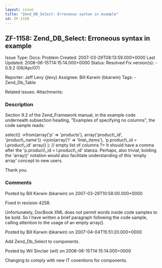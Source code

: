 ```yaml
---
layout: issue
title: "Zend_DB_Select: Erroneous syntax in example"
id: ZF-1158
---
```


ZF-1158: Zend\_DB\_Select: Erroneous syntax in example
------------------------------------------------------

 Issue Type: Docs: Problem Created: 2007-03-29T08:13:59.000+0000 Last Updated: 2008-06-15T14:15:14.000+0000 Status: Resolved Fix version(s): - 0.9.2 (06/Apr/07)
 
 Reporter:  Jeff Levy (jlevy)  Assignee:  Bill Karwin (bkarwin)  Tags: - Zend\_Db\_Table
 
 Related issues: 
 Attachments: 
### Description

Section 9.2 of the Zend\_Framework manual, in the example code underneath subsection heading, "Examples of specifying no columns", the code sample reads:

 <?php // Build this query: // SELECT p."product\_id", p."product\_name" // FROM "products" AS p JOIN "line\_items" AS l // ON p.product\_id = l.product\_id $select = $db->select() ->from(array('p' => 'products'), array('product\_id', 'product\_name')) ->join(array('l' => 'line\_items'), 'p.product\_id = l.product\_id' array() ); // empty list of columns ?> It should have a comma after the 'p.product\_id = l.product\_id' stanza. Perhaps, also trivial, bolding the 'array()' notation would also facilitate understanding of this 'empty array' concept to new users.

Thank you.

 

 

### Comments

Posted by Bill Karwin (bkarwin) on 2007-03-29T10:58:00.000+0000

Fixed in revision 4258.

Unfortunately, DocBook XML does not permit words inside code samples to be bold. So I have written a brief paragraph following the code sample, calling attention to the usage of an empty array().

 

 

Posted by Bill Karwin (bkarwin) on 2007-04-04T15:51:20.000+0000

Add Zend\_Db\_Select to components.

 

 

Posted by Wil Sinclair (wil) on 2008-06-15T14:15:14.000+0000

Changing to comply with new IT coventions for components.

 

 
